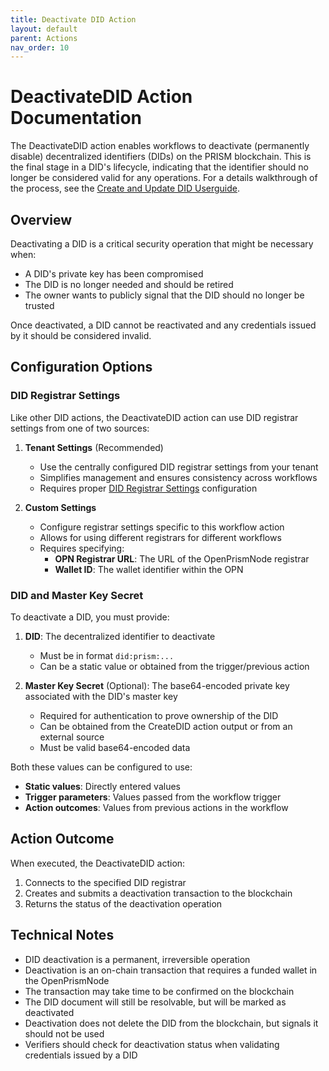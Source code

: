 ```yaml
---
title: Deactivate DID Action
layout: default
parent: Actions
nav_order: 10
---
```


# DeactivateDID Action Documentation

The DeactivateDID action enables workflows to deactivate (permanently disable) decentralized identifiers (DIDs) on the PRISM blockchain. This is the final stage in a DID's lifecycle, indicating that the identifier should no longer be considered valid for any operations.
For a details walkthrough of the process, see the [Create and Update DID Userguide](../UserGuides/CreatingAndUpdatingDids.md).

## Overview

Deactivating a DID is a critical security operation that might be necessary when:

- A DID's private key has been compromised
- The DID is no longer needed and should be retired
- The owner wants to publicly signal that the DID should no longer be trusted

Once deactivated, a DID cannot be reactivated and any credentials issued by it should be considered invalid.

## Configuration Options

### DID Registrar Settings

Like other DID actions, the DeactivateDID action can use DID registrar settings from one of two sources:

1. **Tenant Settings** (Recommended)
   - Use the centrally configured DID registrar settings from your tenant
   - Simplifies management and ensures consistency across workflows
   - Requires proper [DID Registrar Settings](../Settings/DidRegistrarSettings) configuration

2. **Custom Settings**
   - Configure registrar settings specific to this workflow action
   - Allows for using different registrars for different workflows
   - Requires specifying:
     - **OPN Registrar URL**: The URL of the OpenPrismNode registrar
     - **Wallet ID**: The wallet identifier within the OPN

### DID and Master Key Secret

To deactivate a DID, you must provide:

1. **DID**: The decentralized identifier to deactivate
   - Must be in format `did:prism:...`
   - Can be a static value or obtained from the trigger/previous action

2. **Master Key Secret** (Optional): The base64-encoded private key associated with the DID's master key
   - Required for authentication to prove ownership of the DID
   - Can be obtained from the CreateDID action output or from an external source
   - Must be valid base64-encoded data

Both these values can be configured to use:
- **Static values**: Directly entered values
- **Trigger parameters**: Values passed from the workflow trigger
- **Action outcomes**: Values from previous actions in the workflow

## Action Outcome

When executed, the DeactivateDID action:

1. Connects to the specified DID registrar
2. Creates and submits a deactivation transaction to the blockchain
3. Returns the status of the deactivation operation

## Technical Notes

- DID deactivation is a permanent, irreversible operation
- Deactivation is an on-chain transaction that requires a funded wallet in the OpenPrismNode
- The transaction may take time to be confirmed on the blockchain
- The DID document will still be resolvable, but will be marked as deactivated
- Deactivation does not delete the DID from the blockchain, but signals it should not be used
- Verifiers should check for deactivation status when validating credentials issued by a DID

